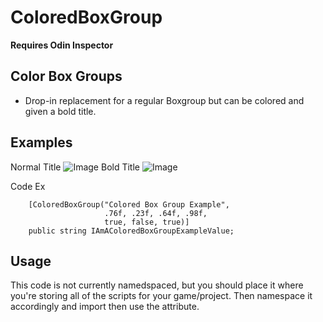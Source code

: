 # ColoredBoxGroup
**Requires Odin Inspector**


## Color Box Groups
* Drop-in replacement for a regular Boxgroup but can be colored and given a bold title.


## Examples
Normal Title
![Image](https://gyazo.com/5cac08d156d196cbf39fb89555d1a877.png)
Bold Title
![Image](https://gyazo.com/67849ecd8c13daeebeb2d26374db858e.png)

Code Ex
```
    [ColoredBoxGroup("Colored Box Group Example",
                     .76f, .23f, .64f, .98f,
                     true, false, true)]
    public string IAmAColoredBoxGroupExampleValue;
```

## Usage
This code is not currently namedspaced, but you should place it where you're storing all of the scripts for your game/project. Then namespace it accordingly and import then use the attribute.

